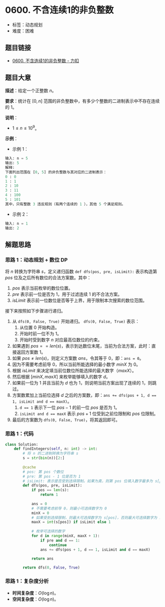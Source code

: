 # 0600. 不含连续1的非负整数

- 标签：动态规划
- 难度：困难

## 题目链接

- [0600. 不含连续1的非负整数 - 力扣](https://leetcode.cn/problems/non-negative-integers-without-consecutive-ones/)

## 题目大意

**描述**：给定一个正整数 $n$。

**要求**：统计在 $[0, n]$ 范围的非负整数中，有多少个整数的二进制表示中不存在连续的 $1$。

**说明**：

- $1 \le n \le 10^9$。

**示例**：

- 示例 1：

```python
输入: n = 5
输出: 5
解释: 
下面列出范围在 [0, 5] 的非负整数与其对应的二进制表示：
0 : 0
1 : 1
2 : 10
3 : 11
4 : 100
5 : 101
其中，只有整数 3 违反规则（有两个连续的 1 ），其他 5 个满足规则。
```

- 示例 2：

```python
输入: n = 1
输出: 2
```

## 解题思路

### 思路 1：动态规划 + 数位 DP

将 $n$ 转换为字符串 $s$，定义递归函数 `def dfs(pos, pre, isLimit):` 表示构造第 $pos$ 位及之后所有数位的合法方案数。其中：

1. $pos$ 表示当前枚举的数位位置。
2. $pre$ 表示前一位是否为 $1$，用于过滤连续 $1$ 的不合法方案。
3. $isLimit$ 表示前一位数位是否等于上界，用于限制本次搜索的数位范围。

接下来按照如下步骤进行递归。

1. 从 `dfs(0, False, True)` 开始递归。 `dfs(0, False, True)` 表示：
   1. 从位置 $0$ 开始构造。
   2. 开始时前一位不为 $1$。
   3. 开始时受到数字 $n$ 对应最高位数位的约束。
2. 如果遇到  $pos == len(s)$，表示到达数位末尾，当前为合法方案，此时：直接返回方案数 $1$。
3. 如果 $pos \ne len(s)$，则定义方案数 $ans$，令其等于 $0$，即：`ans = 0`。
4. 因为不需要考虑前导 $0$，所以当前所能选择的最小数字 $minX$ 为 $0$。
5. 根据 $isLimit$ 来决定填当前位数位所能选择的最大数字（$maxX$）。
6. 然后根据 $[minX, maxX]$ 来枚举能够填入的数字 $d$。
7. 如果前一位为 $1$ 并且当前为 $d$ 也为 $1$，则说明当前方案出现了连续的 $1$，则跳过。
8. 方案数累加上当前位选择 $d$ 之后的方案数，即：`ans += dfs(pos + 1, d == 1, isLimit and d == maxX)`。
   1. `d == 1` 表示下一位 $pos - 1$ 的前一位 $pos$ 是否为 $1$。
   2. `isLimit and d == maxX` 表示 $pos + 1$ 位受到之前位限制和 $pos$ 位限制。
9. 最后的方案数为 `dfs(0, False, True)`，将其返回即可。

### 思路 1：代码

```python
class Solution:
    def findIntegers(self, n: int) -> int:
        # 将 n 的二进制转换为字符串 s
        s = str(bin(n))[2:]
        
        @cache
        # pos: 第 pos 个数位
        # pre: 第 pos - 1 位是否为 1
        # isLimit: 表示是否受到选择限制。如果为真，则第 pos 位填入数字最多为 s[pos]；如果为假，则最大可为 9。
        def dfs(pos, pre, isLimit):
            if pos == len(s):
                return 1
            
            ans = 0
            # 不需要考虑前导 0，则最小可选择数字为 0
            minX = 0
            # 如果受到选择限制，则最大可选择数字为 s[pos]，否则最大可选择数字为 1。
            maxX = int(s[pos]) if isLimit else 1
            
            # 枚举可选择的数字
            for d in range(minX, maxX + 1): 
                if pre and d == 1:
                    continue
                ans += dfs(pos + 1, d == 1, isLimit and d == maxX)

            return ans
    
        return dfs(0, False, True)
```

### 思路 1：复杂度分析

- **时间复杂度**：$O(\log n)$。
- **空间复杂度**：$O(\log n)$。
